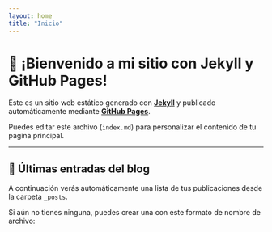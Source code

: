 ```yaml
---
layout: home
title: "Inicio"
---
```


# 👋 ¡Bienvenido a mi sitio con Jekyll y GitHub Pages!

Este es un sitio web estático generado con **[Jekyll](https://jekyllrb.com/)** y publicado automáticamente mediante **[GitHub Pages](https://pages.github.com/)**.

Puedes editar este archivo (`index.md`) para personalizar el contenido de tu página principal.

---

## 📝 Últimas entradas del blog

A continuación verás automáticamente una lista de tus publicaciones desde la carpeta `_posts`.

Si aún no tienes ninguna, puedes crear una con este formato de nombre de archivo:

